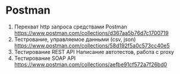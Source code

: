 ﻿# Postman
1. Перехват http запроса средствами Postman
https://www.postman.com/collections/d367aa5b76d7c1700719
2. Тестрование, управляемое данными (csv, json)
https://www.postman.com/collections/58d192f5a0c573cc40e5
3. Тестирование REST API
Написание автотестов, работа с proxy
4. Тестирование SOAP API
https://www.postman.com/collections/aefbe91cf572a7f26bd0
